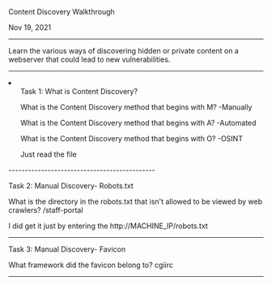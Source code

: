 Content Discovery Walkthrough

Nov 19, 2021

---------------------------------------------

Learn the various ways of discovering hidden or private content on a webserver that could lead to new vulnerabilities.

---------------------------------------------
<li>
<ul>
Task 1: What is Content Discovery?

What is the Content Discovery method that begins with M?
-Manually

What is the Content Discovery method that begins with A?
-Automated

What is the Content Discovery method that begins with O?
-OSINT

Just read the file
</ul>
</li>
---------------------------------------------

Task 2: Manual Discovery- Robots.txt

What is the directory in the robots.txt that isn't allowed to be viewed by web crawlers?
/staff-portal

I did get it just by entering the http://MACHINE_IP/robots.txt

---------------------------------------------

Task 3: Manual Discovery- Favicon

What framework did the favicon belong to?
cgiirc


---------------------------------------------


